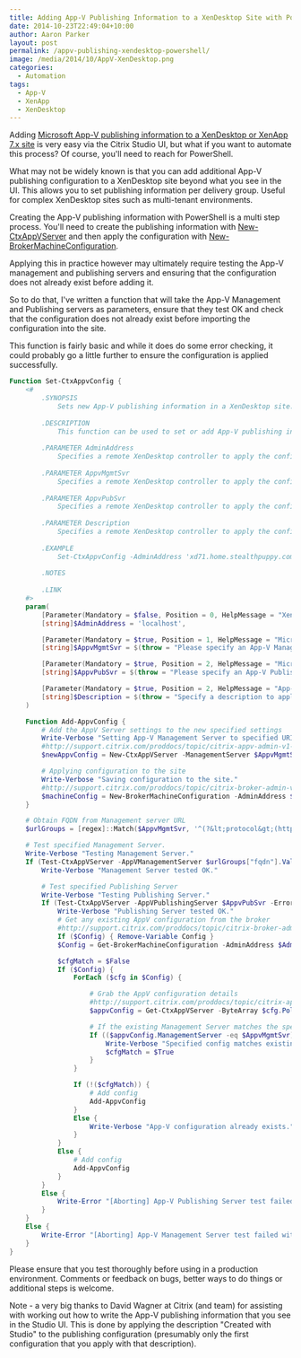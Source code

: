 ```yaml
---
title: Adding App-V Publishing Information to a XenDesktop Site with PowerShell
date: 2014-10-23T22:49:04+10:00
author: Aaron Parker
layout: post
permalink: /appv-publishing-xendesktop-powershell/
image: /media/2014/10/AppV-XenDesktop.png
categories:
  - Automation
tags:
  - App-V
  - XenApp
  - XenDesktop
---
```

Adding [Microsoft App-V publishing information to a XenDesktop or XenApp 7.x site](http://support.citrix.com/proddocs/topic/xenapp-xendesktop-76/xad-app-v.html) is very easy via the Citrix Studio UI, but what if you want to automate this process? Of course, you'll need to reach for PowerShell.

What may not be widely known is that you can add additional App-V publishing configuration to a XenDesktop site beyond what you see in the UI. This allows you to set publishing information per delivery group. Useful for complex XenDesktop sites such as multi-tenant environments.

Creating the App-V publishing information with PowerShell is a multi step process. You'll need to create the publishing information with [New-CtxAppVServer](http://support.citrix.com/proddocs/topic/citrix-appv-admin-v1-xd75/new-ctxappvserver-xd75.html) and then apply the configuration with [New-BrokerMachineConfiguration](http://support.citrix.com/proddocs/topic/citrix-broker-admin-v2-xd75/new-brokermachineconfiguration-xd75.html).

Applying this in practice however may ultimately require testing the App-V management and publishing servers and ensuring that the configuration does not already exist before adding it.

So to do that, I've written a function that will take the App-V Management and Publishing servers as parameters, ensure that they test OK and check that the configuration does not already exist before importing the configuration into the site.

This function is fairly basic and while it does do some error checking, it could probably go a little further to ensure the configuration is applied successfully.

```powershell
Function Set-CtxAppvConfig {
    <#
        .SYNOPSIS
            Sets new App-V publishing information in a XenDesktop site.
 
        .DESCRIPTION
            This function can be used to set or add App-V publishing information in a XenDesktop or XenApp 7.x site.
 
        .PARAMETER AdminAddress
            Specifies a remote XenDesktop controller to apply the configuration against. If omitted, the local host will be used instead.
 
        .PARAMETER AppvMgmtSvr
            Specifies a remote XenDesktop controller to apply the configuration against. If omitted, the local host will be used instead.
 
        .PARAMETER AppvPubSvr
            Specifies a remote XenDesktop controller to apply the configuration against. If omitted, the local host will be used instead.
 
        .PARAMETER Description
            Specifies a remote XenDesktop controller to apply the configuration against. If omitted, the local host will be used instead.
 
        .EXAMPLE
            Set-CtxAppvConfig -AdminAddress 'xd71.home.stealthpuppy.com' -AppvMgmtSvr 'http://appv1:8080' -AppvPubSvr 'http://appv1:80' -Description 'Created by PowerShell'
 
        .NOTES
 
        .LINK
    #>
    param(
        [Parameter(Mandatory = $false, Position = 0, HelpMessage = "XenDesktop Controller address.")]
        [string]$AdminAddress = 'localhost',

        [Parameter(Mandatory = $true, Position = 1, HelpMessage = "Microsoft App-V Management Server address.")]
        [string]$AppvMgmtSvr = $(throw = "Please specify an App-V Management Server address."),

        [Parameter(Mandatory = $true, Position = 2, HelpMessage = "Microsoft App-V Publishing Server address.")]
        [string]$AppvPubSvr = $(throw = "Please specify an App-V Publishing Server address."),

        [Parameter(Mandatory = $true, Position = 2, HelpMessage = "App-V publishing configuration description.")]
        [string]$Description = $(throw = "Specify a description to apply to the App-V publishing information. Specify 'Created by Studio' to set the App-V publishing inforamtion viewed in Citrix Studio.")
    )

    Function Add-AppvConfig {
        # Add the AppV Server settings to the new specified settings
        Write-Verbose "Setting App-V Management Server to specified URI."
        #http://support.citrix.com/proddocs/topic/citrix-appv-admin-v1-xd71/new-ctxappvserver-xd71.html
        $newAppvConfig = New-CtxAppVServer -ManagementServer $AppvMgmtSvr -PublishingServer $AppvPubSvr

        # Applying configuration to the site
        Write-Verbose "Saving configuration to the site."
        #http://support.citrix.com/proddocs/topic/citrix-broker-admin-v2-xd75/new-brokermachineconfiguration-xd75.html
        $machineConfig = New-BrokerMachineConfiguration -AdminAddress $AdminAddress -ConfigurationSlotUid 3 -LeafName 1 -Description "Created by Studio" -Policy $newAppvConfig -Verbose
    }

    # Obtain FQDN from Management server URL
    $urlGroups = [regex]::Match($AppvMgmtSvr, '^(?&lt;protocol&gt;(http|https))://(?&lt;fqdn&gt;([^:]*))((:(?&lt;port&gt;\d+))?)').Groups

    # Test specified Management Server.
    Write-Verbose "Testing Management Server."
    If (Test-CtxAppVServer -AppVManagementServer $urlGroups["fqdn"].Value -ErrorAction SilentlyContinue -ErrorVariable $manError) {
        Write-Verbose "Management Server tested OK."

        # Test specified Publishing Server
        Write-Verbose "Testing Publishing Server."
        If (Test-CtxAppVServer -AppVPublishingServer $AppvPubSvr -ErrorAction SilentlyContinue -ErrorVariable $pubError) {
            Write-Verbose "Publishing Server tested OK."
            # Get any existing AppV configuration from the broker
            #http://support.citrix.com/proddocs/topic/citrix-broker-admin-v2-xd71/get-brokermachineconfiguration-xd71.html
            If ($Config) { Remove-Variable Config }
            $Config = Get-BrokerMachineConfiguration -AdminAddress $AdminAddress -Name AppV* -ErrorAction SilentlyContinue

            $cfgMatch = $False
            If ($Config) {
                ForEach ($cfg in $Config) {

                    # Grab the AppV configuration details
                    #http://support.citrix.com/proddocs/topic/citrix-appv-admin-v1-xd71/get-ctxappvserver-xd71.html
                    $appvConfig = Get-CtxAppVServer -ByteArray $cfg.Policy

                    # If the existing Management Server matches the specified Management Server
                    If (($appvConfig.ManagementServer -eq $AppvMgmtSvr) -and ($appvConfig.PublishingServer -eq $AppvPubSvr)) {
                        Write-Verbose "Specified config matches existing config."
                        $cfgMatch = $True
                    }
                }

                If (!($cfgMatch)) {
                    # Add config
                    Add-AppvConfig
                }
                Else {
                    Write-Verbose "App-V configuration already exists."
                }
            }
            Else {
                # Add config
                Add-AppvConfig
            }
        }
        Else {
            Write-Error "[Aborting] App-V Publishing Server test failed with: $pubError"
        }
    }
    Else {
        Write-Error "[Aborting] App-V Management Server test failed with: $manError"
    }
}
```

Please ensure that you test thoroughly before using in a production environment. Comments or feedback on bugs, better ways to do things or additional steps is welcome.

Note - a very big thanks to David Wagner at Citrix (and team) for assisting with working out how to write the App-V publishing information that you see in the Studio UI. This is done by applying the description "Created with Studio" to the publishing configuration (presumably only the first configuration that you apply with that description).